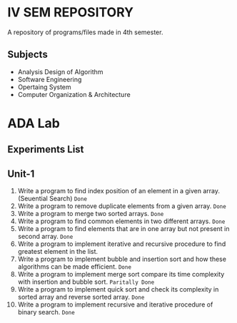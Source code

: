 # IV SEM REPOSITORY
A repository of programs/files made in 4th semester.
## Subjects
- Analysis Design of Algorithm
- Software Engineering
- Opertaing System
- Computer Organization & Architecture


# ADA Lab
## Experiments List
## Unit-1
1. Write a program to find index position of an element in a given array. (Seuential Search) ```Done```
2. Write a program to remove duplicate elements from a given array. ```Done```
3. Write a program to merge two sorted arrays. ```Done```
4. Write a program to find common elements in two different arrays. ```Done```
5. Write a program to find elements that are in one array but not present in second array. ```Done```
6. Write a program to implement iterative and recursive procedure to find greatest element in the list.
7. Write a program to implement bubble and insertion sort and how these algorithms can be made efficient. ```Done```
8. Write a program to implement merge sort compare its time complexity with insertion and bubble sort. ```Paritally Done```
9. Write a program to implement quick sort and check its complexity in sorted array and reverse sorted array. ```Done```
10. Write a program to implement recursive and iterative procedure of binary search. ```Done```